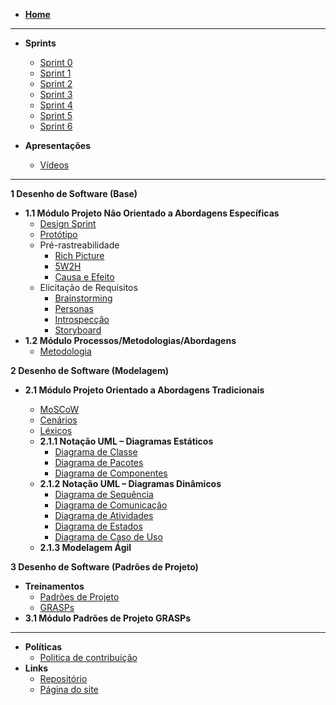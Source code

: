 <!-- docs/_sidebar.md -->
* [**Home**](/README)

---

* **Sprints**
  - [Sprint 0](/pages/sprints/sprint0.md)
  - [Sprint 1](/pages/sprints/sprint1.md)
  - [Sprint 2](/pages/sprints/sprint2.md)
  - [Sprint 3](/pages/sprints/sprint3.md)
  - [Sprint 4](/pages/sprints/sprint4.md)
  - [Sprint 5](/pages/sprints/sprint5.md)
  - [Sprint 6](/pages/sprints/sprint6.md)

* **Apresentações** 
  - [Vídeos](/presentations/presentations.md)

---

**1 Desenho de Software (Base)**
  * **1.1 Módulo Projeto Não Orientado a Abordagens Específicas**
    * [Design Sprint](/pages/base/designsprint.md)
    * [Protótipo](/pages/base/prototype.md)
    * Pré-rastreabilidade
      * [Rich Picture](/pages/base/preTraceability/richPicture.md)
      * [5W2H](/pages/base/preTraceability/5w2h.md)
      * [Causa e Efeito](/pages/base/preTraceability/causaEfeito.md)
    * Elicitação de Requisitos
      * [Brainstorming](/pages/base/elicitation/brainstorming.md)
      * [Personas](/pages/base/elicitation/persona.md)
      * [Introspecção](/pages/base/elicitation/introspeccao.md)
      * [Storyboard](/pages/base/elicitation/storyboard.md)
  * **1.2 Módulo Processos/Metodologias/Abordagens**
    * [Metodologia](/pages/base/metodology/metodologia.md)

**2 Desenho de Software (Modelagem)**
  * **2.1 Módulo Projeto Orientado a Abordagens Tradicionais**

    * [MoSCoW](/pages/base/elicitation/moscow.md)
    * [Cenários](/pages/modeling/scenario.md)
    * [Léxicos](/pages/modeling/lexico.md)
    * **2.1.1 Notação UML – Diagramas Estáticos**
      * [Diagrama de Classe](/pages/modeling/diagrams/classes.md)
      * [Diagrama de Pacotes](/pages/modeling/diagrams/package.md)
      * [Diagrama de Componentes](/pages/modeling/diagrams/components.md)
    * **2.1.2 Notação UML – Diagramas Dinâmicos**
      * [Diagrama de Sequência](/pages/modeling/diagrams/sequency.md)
      * [Diagrama de Comunicação](/pages/modeling/diagrams/communication.md)
      * [Diagrama de Atividades](/pages/modeling/diagrams/activity.md)
      * [Diagrama de Estados](/pages/modeling/diagrams/states.md)
      * [Diagrama de Caso de Uso](/pages/modeling/diagrams/usercase.md)
    * **2.1.3 Modelagem Ágil**

**3 Desenho de Software (Padrões de Projeto)**
  * **Treinamentos**
      * [Padrões de Projeto](/pages/design_patterns/patterns.md)
      * [GRASPs](/pages/design_patterns/trainning-grasp.md)
  * **3.1 Módulo Padrões de Projeto GRASPs**


---

* **Políticas**
  - [Politica de contribuíção](/pages/policy/policies.md)
* **Links**
  * [Repositório](https://github.com/UnBArqDsw2020-2/2020.2_G6)
  * [Página do site](/pages/)
